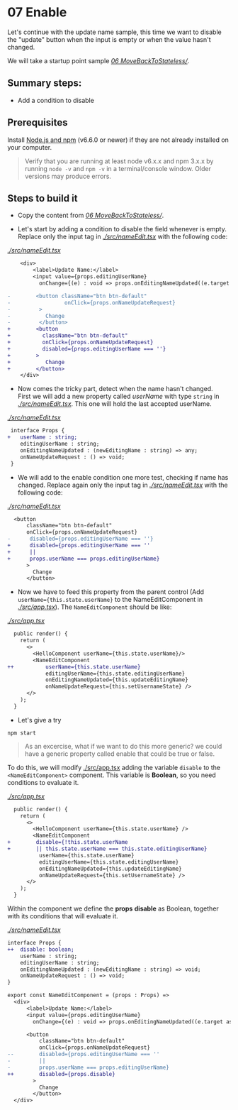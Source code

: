 # 07 Enable

Let's continue with the update name sample, this time we want to disable the
"update" button when the input is empty or when the value hasn't changed.

We will take a startup point sample _[06 MoveBackToStateless/](./../06%20MoveBackToStateless/)_.

## Summary steps:

- Add a condition to disable

## Prerequisites

Install [Node.js and npm](https://nodejs.org/en/) (v6.6.0 or newer) if they are not already installed on your computer.

> Verify that you are running at least node v6.x.x and npm 3.x.x by running `node -v` and `npm -v` in a terminal/console window. Older versions may produce errors.

## Steps to build it

- Copy the content from _[06 MoveBackToStateless/](./../06%20MoveBackToStateless/)_.

- Let's start by adding a condition to disable the field whenever is empty. Replace only the input tag in _[./src/nameEdit.tsx](./src/nameEdit.tsx)_ with the following code:

_[./src/nameEdit.tsx](./src/nameEdit.tsx)_
```diff
    <div>
        <label>Update Name:</label>
        <input value={props.editingUserName}
          onChange={(e) : void => props.onEditingNameUpdated((e.target as HTMLInputElement).value)} />

-        <button className="btn btn-default" 
-                 onClick={props.onNameUpdateRequest}
-         >
-           Change
-         </button>
+        <button 
+          className="btn btn-default" 
+          onClick={props.onNameUpdateRequest}
+          disabled={props.editingUserName === ''}
+        >
+           Change
+        </button>
    </div>
```

- Now comes the tricky part, detect when the name hasn't changed.<br />
First we will add a new property called _userName_ with type `string` in _[./src/nameEdit.tsx](./src/nameEdit.tsx)_. This one will hold the last accepted userName.

_[./src/nameEdit.tsx](./src/nameEdit.tsx)_

```diff
 interface Props {
+   userName : string;
    editingUserName : string;
    onEditingNameUpdated : (newEditingName : string) => any;
    onNameUpdateRequest : () => void;
 }
 ```

- We will add to the enable condition one more test, checking if name has changed.
Replace again only the input tag in _[./src/nameEdit.tsx](./src/nameEdit.tsx)_ with the following code:

_[./src/nameEdit.tsx](./src/nameEdit.tsx)_
```diff
  <button 
      className="btn btn-default" 
      onClick={props.onNameUpdateRequest}
-      disabled={props.editingUserName === ''}
+      disabled={props.editingUserName === '' 
+      || 
+      props.userName === props.editingUserName}
      >
        Change
      </button>
```

- Now we have to feed this property from the parent control (Add `userName={this.state.userName}` to the NameEditComponent in _[./src/app.tsx](./src/app.tsx)_). The `NameEditComponent` should be like:

_[./src/app.tsx](./src/app.tsx)_
```diff
  public render() {
    return (
      <>
        <HelloComponent userName={this.state.userName}/>
        <NameEditComponent
++          userName={this.state.userName}
            editingUserName={this.state.editingUserName}
            onEditingNameUpdated={this.updateEditingName}
            onNameUpdateRequest={this.setUsernameState} />
      </>
    );
  }
```

- Let's give a try

```
npm start
```

> As an excercise, what if we want to do this more generic? we could have a generic property called enable that could be true or false.

To do this, we will modify [./src/app.tsx](./src/app.tsx) adding the variable `disable` to the `<NameEditComponent>` component. This variable is **Boolean**, so you need conditions to evaluate it.

_[./src/app.tsx](./src/app.tsx)_
```diff
  public render() {
    return (
      <>
        <HelloComponent userName={this.state.userName} />
        <NameEditComponent
+        disable={!this.state.userName 
+        || this.state.userName === this.state.editingUserName}
          userName={this.state.userName}
          editingUserName={this.state.editingUserName}
          onEditingNameUpdated={this.updateEditingName}
          onNameUpdateRequest={this.setUsernameState} />
      </>
    );
  }
```

Within the component we define the **props** **disable** as Boolean, together with its conditions that will evaluate it.

_[./src/nameEdit.tsx](./src/nameEdit.tsx)_
```diff
interface Props {
++  disable: boolean;
    userName : string;
    editingUserName : string;
    onEditingNameUpdated : (newEditingName : string) => void;
    onNameUpdateRequest : () => void;  
}

export const NameEditComponent = (props : Props) =>
  <div>
      <label>Update Name:</label>
      <input value={props.editingUserName}
        onChange={(e) : void => props.onEditingNameUpdated((e.target as HTMLInputElement).value)} />

      <button 
          className="btn btn-default" 
          onClick={props.onNameUpdateRequest}
--        disabled={props.editingUserName === '' 
-         ||
-         props.userName === props.editingUserName}
++        disabled={props.disable}
        >
          Change
        </button>
  </div>
```
